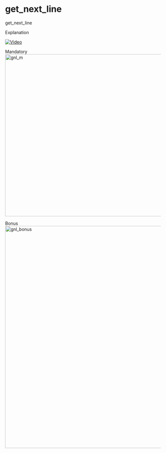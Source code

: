 # get_next_line
get_next_line

Explanation

[![Video](https://img.youtube.com/vi/8E9siq7apUU/0.jpg)](https://www.youtube.com/watch?v=8E9siq7apUU)

Mandatory
<img width="524" alt="gnl_m" src="https://github.com/suspectedoceano/get_next_line/assets/78665699/8e1825bc-68f4-43f7-ad60-66184c93755a">

Bonus
<img width="718" alt="gnl_bonus" src="https://github.com/suspectedoceano/get_next_line/assets/78665699/5d83f05b-d030-48ea-8f41-778cfb844716">

